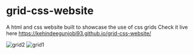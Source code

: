 # grid-css-website

A html and css website built to showcase the use of css grids
Check it live here https://kehindeegunjobi93.github.io/grid-css-website/

![grid2](https://user-images.githubusercontent.com/16244953/57867437-125a9880-77f9-11e9-92bf-f175d2a8cb80.JPG)
![grid1](https://user-images.githubusercontent.com/16244953/57867439-12f32f00-77f9-11e9-801c-0c3eab1bd571.JPG)
